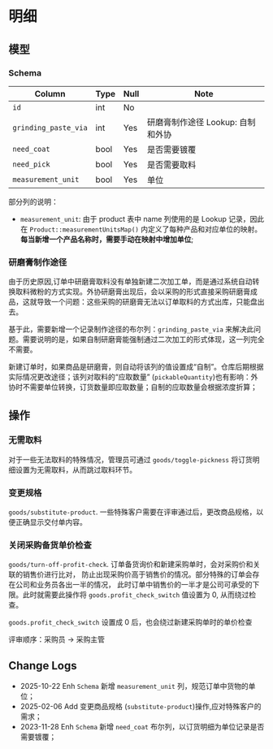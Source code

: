 # 明细

模型
---------------------------------------------------------------------------

### Schema
Column                              | Type      | Null | Note
------------------------------------|-----------|------|-------
`id`                                | int       | No   | 
`grinding_paste_via`                | int       | Yes  | 研磨膏制作途径 Lookup: 自制和外协
`need_coat`                         | bool      | Yes  | 是否需要镀覆
`need_pick`                         | bool      | Yes  | 是否需要取料
`measurement_unit`                  | bool      | Yes  | 单位

部分列的说明：

- `measurement_unit`: 由于 product 表中 name 列使用的是 Lookup 记录，因此在 `Product::measurementUnitsMap()` 内定义了每种产品和对应单位的映射。**每当新增一个产品名称时，需要手动在映射中增加单位**;

### 研磨膏制作途径
由于历史原因,订单中研磨膏取料没有单独新建二次加工单，而是通过系统自动转换取料微粉的方式实现。外协研磨膏出现后，会以采购的形式直接采购研磨膏成品，这就导致一个问题：这些采购的研磨膏无法以订单取料的方式出库，只能盘出去。

基于此，需要新增一个记录制作途径的布尔列：`grinding_paste_via` 来解决此问题。需要说明的是，如果自制研磨膏能强制通过二次加工的形式体现，这一列完全不需要。

新建订单时，如果商品是研磨膏，则自动将该列的值设置成“自制”。仓库后期根据实际情况更改途径；该列对取料的“应取数量” (`pickableQuantity`)也有影响：外协时不需要单位转换，订货数量即应取数量；自制的应取数量会根据浓度折算；

操作
---------------------------------------------------------------------------

### 无需取料
对于一些无法取料的特殊情况，管理员可通过 `goods/toggle-pickness` 将订货明细设置为无需取料，从而跳过取料环节。
### 变更规格
`goods/substitute-product`. 一些特殊客户需要在评审通过后，更改商品规格，以便正确显示交付单内容。

### 关闭采购备货单价检查
`goods/turn-off-profit-check`. 订单备货询价和新建采购单时，会对采购价和关联的销售价进行比对，
防止出现采购价高于销售价的情况。部分特殊的订单会存在公司和业务员各出一半的情况，
此时订单中销售价的一半才是公司可承受的下限。此时就需要此操作将 `goods.profit_check_switch`
值设置为 0, 从而绕过检查。

`goods.profit_check_switch` 设置成 0 后，也会绕过新建采购单时的单价检查

评审顺序：采购员 → 采购主管


Change Logs
--------------------------------------------------------------------------
- 2025-10-22 Enh `Schema` 新增 `measurement_unit` 列，规范订单中货物的单位；
- 2025-02-06 Add 变更商品规格 (`substitute-product`)操作,应对特殊客户的需求；
- 2023-11-28 Enh `Schema` 新增 `need_coat` 布尔列，以订货明细为单位记录是否需要镀覆；
